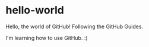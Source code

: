 # hello-world
Hello, the world of GitHub! Following the GitHub Guides.

I'm learning how to use GitHub. :)
